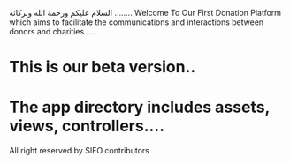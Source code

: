 السلام عليكم ورحمة الله وبركاته ........
Welcome To Our First Donation Platform which aims to facilitate the communications and interactions between donors and charities ....

# This is our beta version..
# The app directory includes assets, views, controllers....







All right reserved by SIFO contributors 
